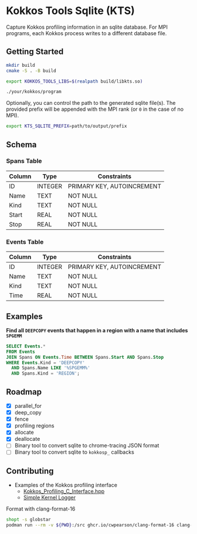 # Kokkos Tools Sqlite (KTS)

Capture Kokkos profiling information in an sqlite database.
For MPI programs, each Kokkos process writes to a different database file.

## Getting Started

```bash
mkdir build
cmake -S . -B build

export KOKKOS_TOOLS_LIBS=$(realpath build/libkts.so)

./your/kokkos/program
```

Optionally, you can control the path to the generated sqlite file(s). The provided prefix will be appended with the MPI rank (or `0` in the case of no MPI).
```bash
export KTS_SQLITE_PREFIX=path/to/output/prefix
```

## Schema

### Spans Table

| Column | Type    | Constraints                |
|--------|---------|----------------------------|
| ID     | INTEGER | PRIMARY KEY, AUTOINCREMENT |
| Name   | TEXT    | NOT NULL                   |
| Kind   | TEXT    | NOT NULL                   |
| Start  | REAL    | NOT NULL                   |
| Stop   | REAL    | NOT NULL                   |

### Events Table

| Column | Type    | Constraints                |
|--------|---------|----------------------------|
| ID     | INTEGER | PRIMARY KEY, AUTOINCREMENT |
| Name   | TEXT    | NOT NULL                   |
| Kind   | TEXT    | NOT NULL                   |
| Time   | REAL    | NOT NULL                   |

## Examples

**Find all `DEEPCOPY` events that happen in a region with a name that includes `SPGEMM`**

```sql
SELECT Events.*
FROM Events
JOIN Spans ON Events.Time BETWEEN Spans.Start AND Spans.Stop
WHERE Events.Kind = 'DEEPCOPY'
  AND Spans.Name LIKE '%SPGEMM%'
  AND Spans.Kind = 'REGION';
```

## Roadmap

- [x] parallel_for
- [x] deep_copy
- [x] fence
- [x] profiling regions
- [x] allocate
- [x] deallocate
- [ ] Binary tool to convert sqlite to chrome-tracing JSON format
- [ ] Binary tool to convert sqlite to `kokkosp_` callbacks

## Contributing

* Examples of the Kokkos profiling interface
  * [Kokkos_Profiling_C_Interface.hpp](https://github.com/kokkos/kokkos/blob/develop/core/src/impl/Kokkos_Profiling_C_Interface.h)
  * [Simple Kernel Logger](https://github.com/kokkos/kokkos-tools/blob/develop/debugging/kernel-logger/kp_kernel_logger.cpp)

Format with clang-format-16

```bash
shopt -s globstar
podman run --rm -v ${PWD}:/src ghcr.io/cwpearson/clang-format-16 clang-format -i *.[ch]pp {unit_test,perf_test}/**/*.[ch]pp
```
